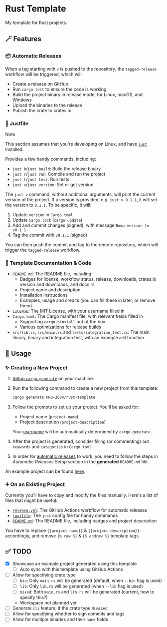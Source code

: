 # Rust Template

My template for Rust projects.

## 🪄 Features

### 📦 Automatic Releases

When a tag starting with `v` is pushed to the repository, the `tagged-release` workflow will be triggered, which will:

- Create a release on GitHub
- Run `cargo test` to ensure the code is working
- Build the project binary in release mode, for Linux, macOS, and Windows
- Upload the binaries to the release
- Publish the crate to crates.io

### 🤖 Justfile

> [!NOTE]
> This section assumes that you're developing on Linux, and have [`just`](https://github.com/casey/just) installed.

Provides a few handy commands, including:

- `just b`/`just build`: Build the release binary
- `just r`/`just run`: Compile and run the project
- `just t`/`just test`: Run tests
- `just v`/`just version`: Set or get version

The `just v` command, without additional arguments, will print the current version of the project. If a version is provided, e.g. `just v 0.1.1`, it will set the version to `0.1.1`. To be specific, it will:

1. Update `version` in `Cargo.toml`
2. Update `Cargo.lock` (`cargo update`)
3. Add and commit changes (signed), with message `Bump version to v0.1.1`
4. Tag the commit with `v0.1.1` (signed)

You can then push the commit and tag to the remote repository, which will trigger the `tagged-release` workflow.

### 📖 Template Documentation & Code

- `README.md`: The README file, including:
    - Badges for license, workflow status, release, downloads, crates.io version and downloads, and docs.rs
    - Project name and description
    - Installation instructions
    - Examples, usage and credits (you can fill these in later, or remove them)
- `LICENSE`: The MIT License, with your username filled in
- `Cargo.toml`: The Cargo manifest file, with relevant fields filled in
    - Supporting `cargo-binstall` out of the box
    - Various optimizations for release builds
- `src/lib.rs`, `src/main.rs` and `tests/integration_test.rs`: The main library, binary and integration test, with an example `add` function

## 🤔 Usage

### ✨ Creating a New Project

1. [Setup `cargo-generate`](https://github.com/cargo-generate/cargo-generate/#installation) on your machine.
2. Run the following command to create a new project from this template:

    ```bash
    cargo generate PRO-2684/rust-template
    ```

3. Follow the prompts to set up your project. You'll be asked for:

   - Project name (`project-name`)
   - Project description (`project-description`)

    Your [username](https://cargo-generate.github.io/cargo-generate/templates/builtin_placeholders.html?highlight=username) will be automatically determined by `cargo-generate`.

4. After the project is generated, consider filling (or commenting) out `keywords` and `categories` in `Cargo.toml`.
5. In order for [automatic releases](#-automatic-releases) to work, you need to follow the steps in *Automatic Releases Setup* section in the **generated** `README.md` file.

An example project can be found [here](https://github.com/PRO-2684/rust-template-example).

### ➕ On an Existing Project

Currently you'll have to copy and modify the files manually. Here's a list of files that might be useful:

- [`release.yml`](./template/.github/workflows/release.yml): The GitHub Actions workflow for automatic releases
- [`justfile`](./template/justfile): The `just` config file for handy commands
- [`README.md`](./template/README.md): The README file, including badges and project description

You have to replace `{{project-name}}` & `{{project-description}}` accordingly, and remove `{% raw %}` & `{% endraw %}` template tags.

## ✅ TODO

- [x] Showcase an example project generated using this template
    - [ ] Auto sync with this template using GitHub Actions
- [ ] Allow for specifying crate type
    - [ ] `bin`: Only `main.rs` will be generated (default, when `--bin` flag is used)
    - [ ] `lib`: Only `lib.rs` will be generated (when `--lib` flag is used)
    - [ ] `mixed`: Both `main.rs` and `lib.rs` will be generated (current, how to specify this?)
    - Workspace not planned yet
- [ ] Generate `cli` feature, if the crate type is `mixed`
- [ ] Allow for specifying whether to sign commits and tags
- [ ] Allow for multiple binaries and their `name` fields
